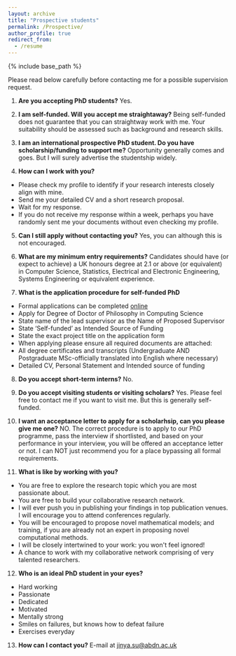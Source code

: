 ```yaml
---
layout: archive
title: "Prospective students"
permalink: /Prospective/
author_profile: true
redirect_from:
  - /resume
---
```


{% include base_path %}

Please read below carefully before contacting me for a possible supervision request. 


1. **Are you accepting PhD students?**
Yes. 

2. **I am self-funded. Will you accept me straightaway?**
Being self-funded does not guarantee that you can straightway work with me. Your suitability should be assessed such as background and research skills.  

3. **I am an international prospective PhD student. Do you have scholarship/funding to support me?**
Opportunity generally comes and goes. But I will surely advertise the studentship widely.

4. **How can I work with you?**
 * Please check my profile to identify if your research interests closely align with mine.
 * Send me your detailed CV and a short research proposal.
 * Wait for my response.
 * If you do not receive my response within a week, perhaps you have randomly sent me your documents without even checking my profile.

5. **Can I still apply without contacting you?**
Yes, you can although this is not encouraged. 

6. **What are my minimum entry requirements?**
Candidates should have (or expect to achieve) a UK honours degree at 2.1 or above (or equivalent) in Computer Science, Statistics, Electrical and Electronic Engineering, Systems Engineering or equivalent experience. 

7. **What is the application procedure for self-funded PhD**
  * Formal applications can be completed [online](https://www.abdn.ac.uk/pgap/login.php)
  * Apply for Degree of Doctor of Philosophy in Computing Science
  * State name of the lead supervisor as the Name of Proposed Supervisor
  * State ‘Self-funded’ as Intended Source of Funding
  * State the exact project title on the application form
  * When applying please ensure all required documents are attached:
  * All degree certificates and transcripts (Undergraduate AND Postgraduate MSc-officially translated into English where necessary)
  * Detailed CV, Personal Statement and Intended source of funding

8. **Do you accept short-term interns?**
No. 

9. **Do you accept visiting students or visiting scholars?**
Yes. Please feel free to contact me if you want to visit me. But this is generally self-funded. 

10. **I want an acceptance letter to apply for a scholarhsip, can you please give me one?**
NO. The correct procedure is to apply to our PhD programme, pass the interview if shortlisted, and based on your performance in your interview, you will be offered an acceptance letter or not. I can NOT just recommend you for a place bypassing all formal requirements.

11. **What is like by working with you?**
  * You are free to explore the research topic which you are most passionate about.
  * You are free to build your collaborative research network.
  * I will ever push you in publishing your findings in top publication venues. I will encourage you to attend conferences regularly.
  * You will be encouraged to propose novel mathematical models; and training, if you are already not an expert in proposing novel computational methods.
  * I will be closely intertwined to your work: you won't feel ignored!
  * A chance to work with my collaborative network comprising of very talented researchers.


12. **Who is an ideal PhD student in your eyes?**
  * Hard working
  * Passionate
  * Dedicated
  * Motivated
  * Mentally strong
  * Smiles on failures, but knows how to defeat failure
  * Exercises everyday


13. **How can I contact you?**
E-mail at jinya.su@abdn.ac.uk 



